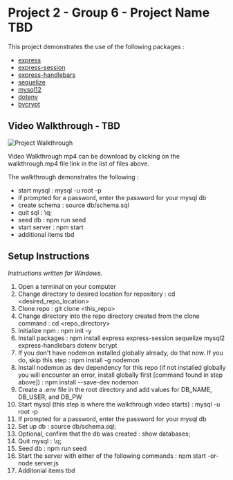 # Project 2 - Group 6 - Project Name TBD

This project demonstrates the use of the following packages : 
- <a href="https://www.npmjs.com/package/express" target="_blank">express</a>
- <a href="https://www.npmjs.com/package/express-session" target="_blank">express-session</a>
- <a href="https://www.npmjs.com/package/express-handlebars" target="_blank">express-handlebars</a>
- <a href="https://www.npmjs.com/package/sequelize" target="_blank">sequelize</a>
- <a href="https://www.npmjs.com/package/mysql2" target="_blank">mysql12</a>
- <a href="https://www.npmjs.com/package/dotenv" target="_blank">dotenv</a>
- <a href="https://www.npmjs.com/package/bcrypt" target="_blank">bycrypt</a>


## Video Walkthrough - TBD

![Project Walkthrough](https://github.com/nnorman15/proj2-group6/blob/master/assets/video/walkthrough.gif "Project Walkthrough GIF")

Video Walkthrough mp4 can be download by clicking on the walkthrough.mp4 file link in the list of files above.

The walkthrough demonstrates the following : 

- start mysql : mysql -u root -p
- if prompted for a password, enter the password for your mysql db
- create schema : source db/schema.sql
- quit sql : \q;
- seed db : npm run seed
- start server : npm start
- additional items tbd


## Setup Instructions

*Instructions written for Windows.*

1. Open a terminal on your computer
1. Change directory to desired location for repository : cd <desired_repo_location>
1. Clone repo : git clone <this_repo>
1. Change directory into the repo directory created from the clone command : cd <repo_directory>
1. Initialize npm : npm init -y
1. Install packages : npm install express express-session sequelize mysql2 express-handlebars dotenv bcrypt
1. If you don't have nodemon installed globally already, do that now.  If you do, skip this step : npm install -g nodemon
1. Install nodemon as dev dependency for this repo (if not installed globally you will encounter an error, install globally first [command found in step above]) : npm install --save-dev nodemon
1. Create a .env file in the root directory and add values for DB_NAME, DB_USER, and DB_PW
1. Start mysql (this step is where the walkthrough video starts) : mysql -u root -p
1. If prompted for a password, enter the password for your mysql db
1. Set up db : source db/schema.sql;
1. Optional, confirm that the db was created : show databases;
1. Quit mysql : \q;
1. Seed db : npm run seed
1. Start the server with either of the following commands : npm start -or- node server.js
1. Additonial items tbd

